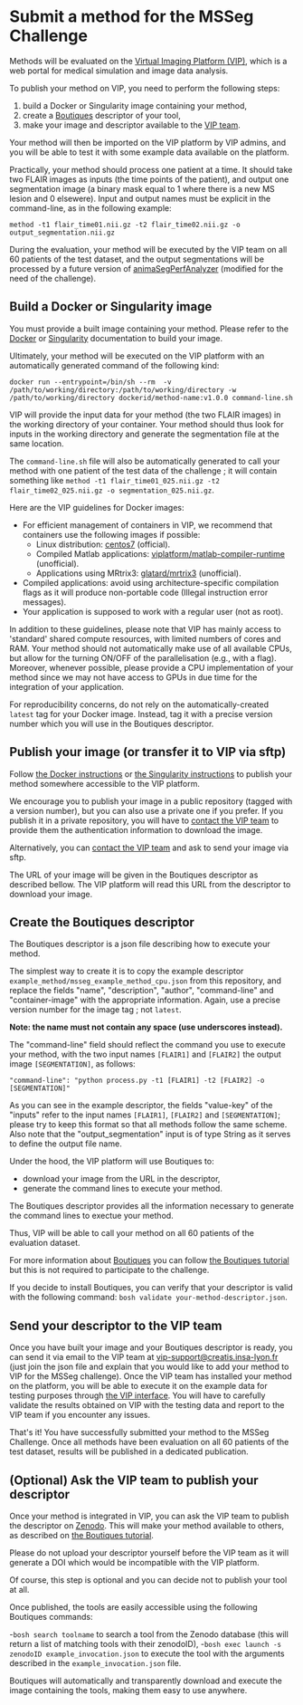 # Submit a method for the MSSeg Challenge

Methods will be evaluated on the [Virtual Imaging Platform (VIP)](https://vip.creatis.insa-lyon.fr/), which is a web portal for medical simulation and image data analysis.

To publish your method on VIP, you need to perform the following steps:

1. build a Docker or Singularity image containing your method,
1. create a [Boutiques](https://boutiques.github.io/) descriptor of your tool,
1. make your image and descriptor available to the [VIP team](mailto:vip-support@creatis.insa-lyon.fr).

Your method will then be imported on the VIP platform by VIP admins, and you will be able to test it with some example data available on the platform.

Practically, your method should process one patient at a time. It should take two FLAIR images as inputs (the time points of the patient), and output one segmentation image (a binary mask equal to 1 where there is a new MS lesion and 0 elsewere). Input and output names must be explicit in the command-line, as in the following example:

`method -t1 flair_time01.nii.gz -t2 flair_time02.nii.gz -o output_segmentation.nii.gz`

During the evaluation, your method will be executed by the VIP team on all 60 patients of the test dataset, and the output segmentations will be processed by a future version of [animaSegPerfAnalyzer](https://anima.readthedocs.io/en/latest/segmentation.html#segmentation-performance-analyzer) (modified for the need of the challenge).

## Build a Docker or Singularity image

You must provide a built image containing your method. Please refer to the [Docker](https://docs.docker.com/get-started/) or [Singularity](https://sylabs.io/guides/3.7/user-guide/quick_start.html) documentation to build your image.

Ultimately, your method will be executed on the VIP platform with an automatically generated command of the following kind:

`docker run --entrypoint=/bin/sh --rm  -v /path/to/working/directory:/path/to/working/directory -w /path/to/working/directory dockerid/method-name:v1.0.0 command-line.sh`

VIP will provide the input data for your method (the two FLAIR images) in the working directory of your container.  Your method should thus look for inputs in the working directory and generate the segmentation file at the same location.

The `command-line.sh` file will also be automatically generated to call your method with one patient of the test data of the challenge ; it will contain something like `method -t1 flair_time01_025.nii.gz -t2 flair_time02_025.nii.gz -o segmentation_025.nii.gz`.

Here are the VIP guidelines for Docker images:

- For efficient management of containers in VIP, we recommend that containers use the following images if possible:
   - Linux distribution: [centos7](https://hub.docker.com/r/_/centos/) (official).
   - Compiled Matlab applications: [viplatform/matlab-compiler-runtime](https://hub.docker.com/r/viplatform/matlab-compiler-runtime) (unofficial).
   - Applications using MRtrix3: [glatard/mrtrix3](https://hub.docker.com/r/glatard/mrtrix3/) (unofficial).
- Compiled applications: avoid using architecture-specific compilation flags as it will produce non-portable code (Illegal instruction error messages).
- Your application is supposed to work with a regular user (not as root).

In addition to these guidelines, please note that VIP has mainly access to 'standard' shared compute resources, with limited numbers of cores and RAM. Your method should not automatically make use of all available CPUs, but allow for the turning ON/OFF of the parallelisation (e.g., with a flag). 
Moreover, whenever possible, please provide a CPU implementation of your method since we may not have access to GPUs in due time for the integration of your application.

For reproducibility concerns, do not rely on the automatically-created `latest` tag for your Docker image. Instead, tag it with a precise version number which you will use in the Boutiques descriptor.

## Publish your image (or transfer it to VIP via sftp)

Follow [the Docker instructions](https://docs.docker.com/get-started/04_sharing_app/) or [the Singularity instructions](https://sylabs.io/guides/3.7/user-guide/endpoint.html) to publish your method somewhere accessible to the VIP platform. 

We encourage you to publish your image in a public repository (tagged with a version number), but you can also use a private one if you prefer. If you publish it in a private repository, you will have to [contact the VIP team](mailto:vip-support@creatis.insa-lyon.fr) to provide them the authentication information to download the image.

Alternatively, you can [contact the VIP team](mailto:vip-support@creatis.insa-lyon.fr) and ask to send your image via sftp.

The URL of your image will be given in the Boutiques descriptor as described bellow. The VIP platform will read this URL from the descriptor to download your image.

## Create the Boutiques descriptor

The Boutiques descriptor is a json file describing how to execute your method.

The simplest way to create it is to copy the example descriptor `example_method/msseg_example_method_cpu.json` from this repository, and replace the fields "name", "description", "author", "command-line" and "container-image" with the appropriate information. Again, use a precise version number for the image tag ; not `latest`.

**Note: the name must not contain any space (use underscores instead).**

The "command-line" field should reflect the command you use to execute your method, with the two input names `[FLAIR1]` and `[FLAIR2]` the output image `[SEGMENTATION]`, as follows:

`"command-line": "python process.py -t1 [FLAIR1] -t2 [FLAIR2] -o [SEGMENTATION]"`

As you can see in the example descriptor, the fields "value-key" of the "inputs" refer to the input names `[FLAIR1]`, `[FLAIR2]` and `[SEGMENTATION]`; please try to keep this format so that all methods follow the same scheme. Also note that the "output_segmentation" input is of type String as it serves to define the output file name.

Under the hood, the VIP platform will use Boutiques to:
- download your image from the URL in the descriptor,
- generate the command lines to execute your method.

The Boutiques descriptor provides all the information necessary to generate the command lines to exectue your method.

Thus, VIP will be able to call your method on all 60 patients of the evaluation dataset.

For more information about [Boutiques](https://boutiques.github.io/) you can follow [the Boutiques tutorial](https://nbviewer.jupyter.org/github/boutiques/tutorial/blob/master/notebooks/boutiques-tutorial.ipynb) but this is not required to participate to the challenge.

If you decide to install Boutiques, you can verify that your descriptor is valid with the following command: `bosh validate your-method-descriptor.json`.

## Send your descriptor to the VIP team

Once you have built your image and your Boutiques descriptor is ready, you can send it via email to the VIP team at [vip-support@creatis.insa-lyon.fr](mailto:vip-support@creatis.insa-lyon.fr) (just join the json file and explain that you would like to add your method to VIP for the MSSeg challenge). Once the VIP team has installed your method on the platform, you will be able to execute it on the example data for testing purposes through [the VIP interface](https://vip.creatis.insa-lyon.fr/).
You will have to carefully validate the results obtained on VIP with the testing data and report to the VIP team if you encounter any issues. 

That's it! You have successfully submitted your method to the MSSeg Challenge.
Once all methods have been evaluation on all 60 patients of the test dataset, results will be published in a dedicated publication.

## (Optional) Ask the VIP team to publish your descriptor

Once your method is integrated in VIP, you can ask the VIP team to publish the descriptor on [Zenodo](https://zenodo.org/). This will make your method available to others, as described on [the Boutiques tutorial](https://nbviewer.jupyter.org/github/boutiques/tutorial/blob/master/notebooks/boutiques-tutorial.ipynb).

Please do not upload your descriptor yourself before the VIP team as it will generate a DOI which would be incompatible with the VIP platform.

Of course, this step is optional and you can decide not to publish your tool at all.

Once published, the tools are easily accessible using the following Boutiques commands:

-`bosh search toolname` to search a tool from the Zenodo database (this will return a list of matching tools with their zenodoID),
-`bosh exec launch -s zenodoID example_invocation.json` to execute the tool with the arguments described in the `example_invocation.json` file.

Boutiques will automatically and transparently download and execute the image containing the tools, making them easy to use anywhere.
